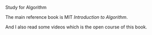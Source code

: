 Study for Algorithm

The main reference book is MIT *Introduction to Algorithm*.

And I also read some videos which is the open course of this book.